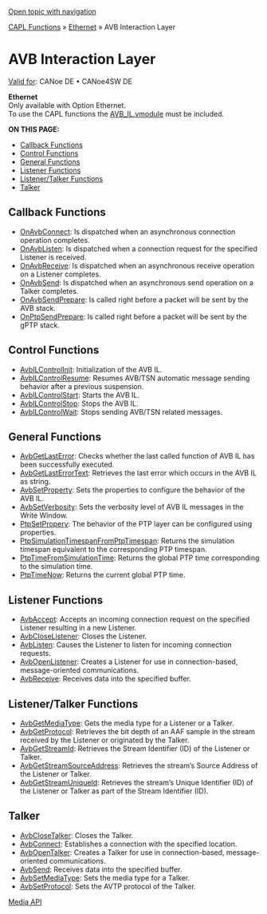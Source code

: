[Open topic with navigation](../../../../../CANoeDEFamily.htm#Topics/CAPLFunctions/IP/AVBIL/CAPLfunctionsAVBILOverview.md)

[CAPL Functions](../../CAPLfunctions.md) » [Ethernet](../CAPLEthernetStartPage.md) » AVB Interaction Layer

# AVB Interaction Layer

[Valid for](../../../Shared/FeatureAvailability.md): CANoe DE • CANoe4SW DE

**Ethernet**  
Only available with Option Ethernet.  
To use the CAPL functions the [AVB_IL.vmodule](../../../CANoeCANalyzer/Ethernet/ILAVB/ILAVBInclude.md) must be included.

**ON THIS PAGE:**

- [Callback Functions](#Callback)
- [Control Functions](#Control)
- [General Functions](#General)
- [Listener Functions](#Listener)
- [Listener/Talker Functions](#ListenerTalker)
- [Talker](#Talker)

## Callback Functions

- [OnAvbConnect](Functions/CAPLfunctionOnAvbConnect.md): Is dispatched when an asynchronous connection operation completes.
- [OnAvbListen](Functions/CAPLfunctionOnAvbListen.md): Is dispatched when a connection request for the specified Listener is received.
- [OnAvbReceive](Functions/CAPLfunctionOnAvbReceive.md): Is dispatched when an asynchronous receive operation on a Listener completes.
- [OnAvbSend](Functions/CAPLfunctionOnAvbSend.md): Is dispatched when an asynchronous send operation on a Talker completes.
- [OnAvbSendPrepare](Functions/CAPLfunctionOnAvbSendPrepare.md): Is called right before a packet will be sent by the AVB stack.
- [OnPtpSendPrepare](Functions/CAPLfunctionOnPtpSendPrepare.md): Is called right before a packet will be sent by the gPTP stack.

## Control Functions

- [AvbILControlInit](Functions/CAPLfunctionAvbILControlInit.md): Initialization of the AVB IL.
- [AvbILControlResume](Functions/CAPLfunctionAvbILControlResume.md): Resumes AVB/TSN automatic message sending behavior after a previous suspension.
- [AvbILControlStart](Functions/CAPLfunctionAvbILControlStart.md): Starts the AVB IL.
- [AvbILControlStop](Functions/CAPLfunctionAvbILControlStop.md): Stops the AVB IL.
- [AvbILControlWait](Functions/CAPLfunctionAvbILControlWait.md): Stops sending AVB/TSN related messages.

## General Functions

- [AvbGetLastError](Functions/CAPLfunctionAvbGetLastError.md): Checks whether the last called function of AVB IL has been successfully executed.
- [AvbGetLastErrorText](Functions/CAPLfunctionAvbGetLastErrorText.md): Retrieves the last error which occurs in the AVB IL as string.
- [AvbSetProperty](Functions/CAPLfunctionAvbSetProperty.md): Sets the properties to configure the behavior of the AVB IL.
- [AvbSetVerbosity](Functions/CAPLfunctionAvbSetVerbosity.md): Sets the verbosity level of AVB IL messages in the Write Window.
- [PtpSetPropery](Functions/CAPLfunctionPtpSetProperty.md): The behavior of the PTP layer can be configured using properties.
- [PtpSimulationTimespanFromPtpTimespan](Functions/CAPLfunctionPtpSimulationTimespanFromPtpTimespan.md): Returns the simulation timespan equivalent to the corresponding PTP timespan.
- [PtpTimeFromSimulationTime](Functions/CAPLfunctionPtpTimeFromSimulationTime.md): Returns the global PTP time corresponding to the simulation time.
- [PtpTimeNow](Functions/CAPLfunctionPtpTimeNow.md): Returns the current global PTP time.

## Listener Functions

- [AvbAccept](Functions/CAPLfunctionAvbAccept.md): Accepts an incoming connection request on the specified Listener resulting in a new Listener.
- [AvbCloseListener](Functions/CAPLfunctionAvbCloseListener.md): Closes the Listener.
- [AvbListen](Functions/CAPLfunctionAvbListen.md): Causes the Listener to listen for incoming connection requests.
- [AvbOpenListener](Functions/CAPLfunctionAvbOpenListener.md): Creates a Listener for use in connection-based, message-oriented communications.
- [AvbReceive](Functions/CAPLfunctionAvbReceive.md): Receives data into the specified buffer.

## Listener/Talker Functions

- [AvbGetMediaType](Functions/CAPLfunctionAvbGetMediaType.md): Gets the media type for a Listener or a Talker.
- [AvbGetProtocol](Functions/CAPLfunctionAvbGetProtocol.md): Retrieves the bit depth of an AAF sample in the stream received by the Listener or originated by the Talker.
- [AvbGetStreamId](Functions/CAPLfunctionAvbGetStreamId.md): Retrieves the Stream Identifier (ID) of the Listener or Talker.
- [AvbGetStreamSourceAddress](Functions/CAPLfunctionAvbGetStreamSourceAddress.md): Retrieves the stream’s Source Address of the Listener or Talker.
- [AvbGetStreamUniqueId](Functions/CAPLfunctionAvbGetStreamUniqueId.md): Retrieves the stream’s Unique Identifier (ID) of the Listener or Talker as part of the Stream Identifier (ID).

## Talker

- [AvbCloseTalker](Functions/CAPLfunctionAvbCloseTalker.md): Closes the Talker.
- [AvbConnect](Functions/CAPLfunctionAvbConnect.md): Establishes a connection with the specified location.
- [AvbOpenTalker](Functions/CAPLfunctionAvbOpenTalker.md): Creates a Talker for use in connection-based, message-oriented communications.
- [AvbSend](Functions/CAPLfunctionAvbSend.md): Receives data into the specified buffer.
- [AvbSetMediaType](Functions/CAPLfunctionAvbSetMediaType.md): Sets the media type for a Talker.
- [AvbSetProtocol](Functions/CAPLfunctionAvbSetProtocol.md): Sets the AVTP protocol of the Talker.

[Media API](../../Media/CAPLfunctionsMediaOverview.md)
